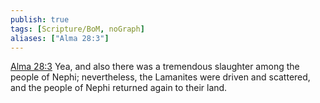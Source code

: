 ```yaml
---
publish: true
tags: [Scripture/BoM, noGraph]
aliases: ["Alma 28:3"]
---
```

[Alma 28:3](https://churchofjesuschrist.org/study/scriptures/bofm/alma/28?lang=eng&id=p3#p3) Yea, and also there was a tremendous slaughter among the people of Nephi; nevertheless, the Lamanites were driven and scattered, and the people of Nephi returned again to their land.
